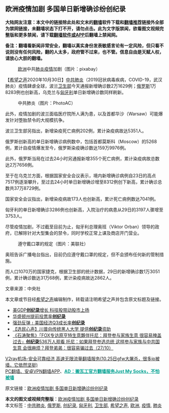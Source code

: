 <h2>欧洲疫情加剧 多国单日新增确诊纷创纪录</h2> <p class="notice"><b>大陆网友注意：本文中的链接除此处和文末的<a href="https://github.com/bannedbook/fanqiang" >翻墙</a>软件下载和<a href="https://github.com/killgcd/justmysocks/blob/master/README.md">翻墙推荐</a>链接外全部为禁网链接，未翻墙状态下打不开，请勿点击。此为文字版禁闻，欲看图文视频完整版和更多禁闻，请下载<a href="https://github.com/bannedbook/fanqiang">翻墙软件或APP</a>后翻墙上禁闻网。</p><p>备注：翻墙看新闻非常安全，翻墙以真实身份发表敏感言论有一定风险，但只看不说则没有任何风险，翻的人太多，政府管不过来，也不管。信息自由是天赋人权，请放心大胆的翻墙。</b></p>  <div class="entry"> <figure><figcaption><a href="https://www.bannedbook.org/bnews/tag/%e6%ac%a7%e6%b4%b2/" class="st_tag internal_tag" rel="tag" title="标签 欧洲 下的日志">欧洲</a>中共<a href="https://www.bannedbook.org/bnews/tag/%e8%82%ba%e7%82%8e/" class="st_tag internal_tag" rel="tag" title="标签 肺炎 下的日志">肺炎</a><a href="https://www.bannedbook.org/bnews/tag/%E7%96%AB%E6%83%85/" class="st_tag internal_tag" rel="tag" title="标签 疫情 下的日志">疫情</a>加剧（图片：pixabay）</figcaption></figure> <p>【<span class='wp_keywordlink_affiliate'><a href="https://www.soundofhope.org" title="希望之声" target="_blank">希望之声</a></span>2020年10月30日】<a href="https://www.bannedbook.org/bnews/tag/%e4%b8%ad%e5%85%b1%e8%82%ba%e7%82%8e/" class="st_tag internal_tag" rel="tag" title="标签 中共肺炎 下的日志">中共肺炎</a>（2019冠状病毒疾病，COVID-19，武汉肺炎）疫情肆虐全球，波兰<a href="https://www.bannedbook.org/bnews/tag/%E5%8D%AB%E7%94%9F%E9%83%A8/" class="st_tag internal_tag" rel="tag" title="标签 卫生部 下的日志">卫生部</a>今天通报新增确诊数2万1629例；<a href="https://www.bannedbook.org/bnews/tag/%e4%bf%84%e7%bd%97%e6%96%af/" class="st_tag internal_tag" rel="tag" title="标签 俄罗斯 下的日志">俄罗斯</a>1万8283例也创新高，乌克兰与<a href="https://www.bannedbook.org/bnews/tag/%E5%8C%88%E7%89%99%E5%88%A9/" class="st_tag internal_tag" rel="tag" title="标签 匈牙利 下的日志">匈牙利</a>单日新增确诊数同样刷新。</p> <figure><figcaption>中共肺炎（图片：PhotoAC）</figcaption></figure> <p>此外，疫情加剧的波兰面临医疗院所人满为患，以及首都华沙（Warsaw）可能爆发针对堕胎禁令的大规模抗争。</p> <p>波兰卫生部另指出，新增染疫死亡病例202例，累计染疫病故达5351人。</p> <p>俄罗斯创新高的单日新增确诊病例数中，包括首都莫斯科（Moscow）的5268例，累计自疫情爆发至今，俄罗斯染疫确诊数达159万9976例。</p>  <p>此外，俄罗斯当局在过去24小时另通报新增355个死亡病例，累计染疫病故总数达2万7656例。</p> <p>至于在乌克兰方面，根据国家安全会议表示，境内新增确诊病例自23日的高点7517例逐渐攀升，至过去24小时单日新增确诊增至8312例创下新高，累计确诊总数共37万8729例。</p> <p>国家安全会议指出，新增染疫病故173人也创新高，累计死亡病例数达7041例。</p> <p>匈牙利的单日新增确诊3286例也创新高，入院治疗的病患从29日的3197人骤增至3753人。</p>  <p>尽管疫情加剧，不过截至目前为止，匈牙利总理奥班（Viktor Orban）领导的政府，已解除针对大型集会的禁令，同时学校正常上课及商店开门营业。</p> <figure><figcaption>遵守戴口罩的规定（图片：美联社）</figcaption></figure> <p>奥班告诉广播电台指出，目前仍应遵守戴口罩的规定，但不会颁布任何新的管制措施。</p> <p>而人口1070万的国家捷克，根据卫生部的统计数据，29日的新增确诊数1万3051例，累计确诊数达31万68例，累计染疫病故达2862人。</p> <p>文章来源：中央社</p>  <p>本文章或节目经<a href="https://www.bannedbook.org/bnews/tag/%e5%b8%8c%e6%9c%9b%e4%b9%8b%e5%a3%b0/" class="st_tag internal_tag" rel="tag" title="标签 希望之声 下的日志">希望之声</a>编辑制作，转载请注明希望之声并包含原文标题及链接。</p> <ul class='op-related-articles' title='相关阅读'> <li><a href='https://www.bannedbook.org/bnews/bannedvideo/20201030/1422641.html' target='_blank'>美GDP<b>创纪录</b>增长 科技股带动股市上扬</a></li> <li><a href='https://www.bannedbook.org/bnews/worldnews/usa/20201030/1422632.html' target='_blank'>华盛顿州提前投票率<b>创纪录</b></a></li> <li><a href='https://www.bannedbook.org/bnews/bannedvideo/20201030/1422625.html' target='_blank'>强劲反弹﹗美国经济Q3成长率<b>创纪录</b></a></li> <li><a href='https://www.bannedbook.org/bnews/bannedvideo/20201029/1421887.html' target='_blank'>【选民心声】川普向传统黑人大学 提供<b>创纪录</b>资助</a></li> <li><a href='https://www.bannedbook.org/bnews/bannedvideo/20201028/1421626.html' target='_blank'>《石涛聚焦》「FOX专访原亨特生意夥伴托尼：拜登参与家族生意 很容易掩盖过去」<b>创纪录</b>536万人观看 托尼：如果拜登参选总统 这样参与家族与中共国生意 会很麻烦？拜登弟弟：很容易骗过去（27/10）</a></li> </ul> <p class="texttj"> <a href="https://www.bannedbook.org/forum23/topic22702.html" target="_blank">V2ray机场-安全可靠经济 高速无限流量翻墙服务(10.25日gfw大屠杀，很多ip被墙，它依然坚挺)</a><br/> <a href="https://github.com/bannedbook/fanqiang/wiki/%E7%A6%81%E9%97%BB%E7%BD%91%E5%AE%89%E5%8D%93%E7%BF%BB%E5%A2%99%E6%96%B0%E9%97%BBAPP" target="_blank">PC翻墙、安卓VPN翻墙APP</a>、<span onclick="window.open('https://github.com/killgcd/justmysocks/blob/master/README.md')" style="font-weight:bold;color:#00A191;cursor:pointer;text-decoration:underline;outline:none">AD：搬瓦工官方翻墙服务Just My Socks，不怕被墙</span></p><p>原文链接：<a class="src_link"  href="https://www.soundofhope.org/post/437605" target="_blank">欧洲疫情加剧 多国单日新增确诊纷创纪录</a></p><a name='sharetosocial'></a>       <div><b>本文的图文或视频完整版</b>：<a href='https://www.bannedbook.org/bnews/comments/20201030/1423031.html'>欧洲疫情加剧 多国单日新增确诊纷创纪录</a></div>  </div><!--END ENTRY--> <div class="postfooter"> <div>本文标签：<a href="https://www.bannedbook.org/bnews/tag/%e4%b8%ad%e5%85%b1%e8%82%ba%e7%82%8e/" rel="tag">中共肺炎</a>, <a href="https://www.bannedbook.org/bnews/tag/%e4%bf%84%e7%bd%97%e6%96%af/" rel="tag">俄罗斯</a>, <a href="https://www.bannedbook.org/bnews/tag/%E5%88%9B%E7%BA%AA%E5%BD%95/" rel="tag">创纪录</a>, <a href="https://www.bannedbook.org/bnews/tag/%E5%8C%88%E7%89%99%E5%88%A9/" rel="tag">匈牙利</a>, <a href="https://www.bannedbook.org/bnews/tag/%E5%8D%AB%E7%94%9F%E9%83%A8/" rel="tag">卫生部</a>, <a href="https://www.bannedbook.org/bnews/tag/%e5%b8%8c%e6%9c%9b%e4%b9%8b%e5%a3%b0/" rel="tag">希望之声</a>, <a href="https://www.bannedbook.org/bnews/tag/%e6%ac%a7%e6%b4%b2/" rel="tag">欧洲</a>, <a href="https://www.bannedbook.org/bnews/tag/%E7%96%AB%E6%83%85/" rel="tag">疫情</a>, <a href="https://www.bannedbook.org/bnews/tag/%e8%82%ba%e7%82%8e/" rel="tag">肺炎</a></div>  </div><!--END POSTFOOTER--> 
